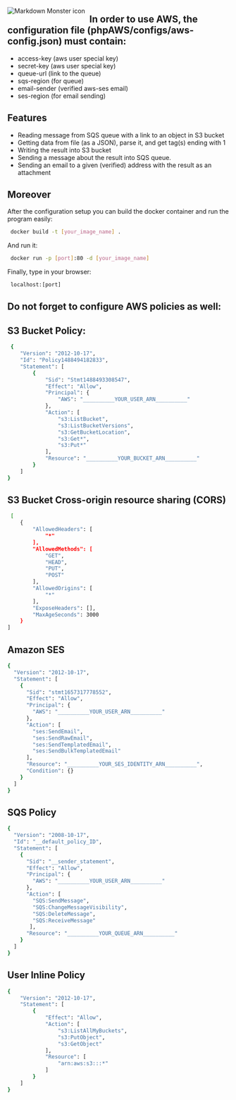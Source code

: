 <img src="https://imgur.com/a/9IdQJLf"
     alt="Markdown Monster icon"
     style="float: left; margin-right: 10px;" />

## In order to use AWS, the configuration file (phpAWS/configs/aws-config.json) must contain:

- access-key (aws user special key)
- secret-key (aws user special key)
- queue-url (link to the queue)
- sqs-region (for queue)
- email-sender (verified aws-ses email)
- ses-region (for email sending)

## Features

- Reading message from SQS queue with a link to an object in S3 bucket
- Getting data from file (as a JSON), parse it, and get tag(s) ending with 1
- Writing the result into S3 bucket
- Sending a message about the result into SQS queue.
- Sending an email to a given (verified) address with the result as an attachment

## Moreover
After the configuration setup you can build the docker container and run the program
easily:
```sh
 docker build -t [your_image_name] .
```
And run it:
```sh
 docker run -p [port]:80 -d [your_image_name]
```
Finally, type in your browser:
```sh
 localhost:[port]
```

## Do not forget to configure AWS policies as well:
## S3 Bucket Policy:
```sh
 {
    "Version": "2012-10-17",
    "Id": "Policy1488494182833",
    "Statement": [
        {
            "Sid": "Stmt1488493308547",
            "Effect": "Allow",
            "Principal": {
                "AWS": "__________YOUR_USER_ARN__________"
            },
            "Action": [
                "s3:ListBucket",
                "s3:ListBucketVersions",
                "s3:GetBucketLocation",
                "s3:Get*",
                "s3:Put*"
            ],
            "Resource": "__________YOUR_BUCKET_ARN__________"
        }
    ]
}
```

## S3 Bucket Cross-origin resource sharing (CORS)
```sh
 [
    {
        "AllowedHeaders": [
            "*"
        ],
        "AllowedMethods": [
            "GET",
            "HEAD",
            "PUT",
            "POST"
        ],
        "AllowedOrigins": [
            "*"
        ],
        "ExposeHeaders": [],
        "MaxAgeSeconds": 3000
    }
]
```

## Amazon SES
```sh
{
  "Version": "2012-10-17",
  "Statement": [
    {
      "Sid": "stmt1657317778552",
      "Effect": "Allow",
      "Principal": {
        "AWS": "__________YOUR_USER_ARN__________"
      },
      "Action": [
        "ses:SendEmail",
        "ses:SendRawEmail",
        "ses:SendTemplatedEmail",
        "ses:SendBulkTemplatedEmail"
      ],
      "Resource": "__________YOUR_SES_IDENTITY_ARN__________",
      "Condition": {}
    }
  ]
}
```

## SQS Policy 
```sh
{
  "Version": "2008-10-17",
  "Id": "__default_policy_ID",
  "Statement": [
    {
      "Sid": "__sender_statement",
      "Effect": "Allow",
      "Principal": {
        "AWS": "__________YOUR_USER_ARN__________"
      },
      "Action": [
        "SQS:SendMessage",
        "SQS:ChangeMessageVisibility",
        "SQS:DeleteMessage",
        "SQS:ReceiveMessage"
       ],
      "Resource": "__________YOUR_QUEUE_ARN__________"
    }
  ]
}
```

## User Inline Policy
```sh
{
    "Version": "2012-10-17",
    "Statement": [
        {
            "Effect": "Allow",
            "Action": [
                "s3:ListAllMyBuckets",
                "s3:PutObject",
                "s3:GetObject"
            ],
            "Resource": [
                "arn:aws:s3:::*"
            ]
        }
    ]
}
```
